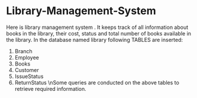 # Library-Management-System
Here is library management system . It keeps track of all information about books in the library, their cost, status and total number of books available in the library.
In the database named library  following TABLES are inserted:
1. Branch
2. Employee
3. Books
4. Customer
5. IssueStatus
5. ReturnStatus
\nSome queries are conducted on the above tables to retrieve required information.
